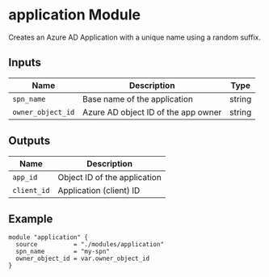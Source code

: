 # application Module

Creates an Azure AD Application with a unique name using a random suffix.

## Inputs

| Name              | Description                         | Type   |
| ----------------- | ----------------------------------- | ------ |
| `spn_name`        | Base name of the application        | string |
| `owner_object_id` | Azure AD object ID of the app owner | string |

## Outputs

| Name        | Description                  |
| ----------- | ---------------------------- |
| `app_id`    | Object ID of the application |
| `client_id` | Application (client) ID      |

## Example

```hcl
module "application" {
  source          = "./modules/application"
  spn_name        = "my-spn"
  owner_object_id = var.owner_object_id
}
